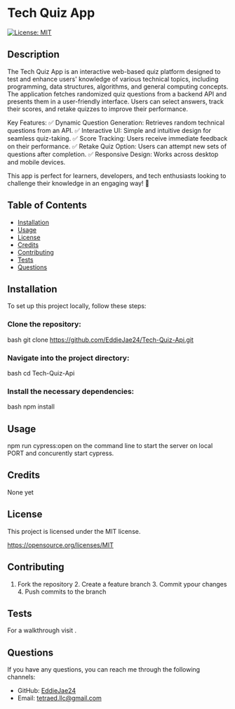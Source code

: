 # Tech Quiz App

[![License: MIT](https://img.shields.io/badge/License-MIT-yellow.svg)](https://opensource.org/licenses/MIT)

## Description

The Tech Quiz App is an interactive web-based quiz platform designed to test and enhance users' knowledge of various technical topics, including programming, data structures, algorithms, and general computing concepts. The application fetches randomized quiz questions from a backend API and presents them in a user-friendly interface. Users can select answers, track their scores, and retake quizzes to improve their performance.

Key Features:
✅ Dynamic Question Generation: Retrieves random technical questions from an API.
✅ Interactive UI: Simple and intuitive design for seamless quiz-taking.
✅ Score Tracking: Users receive immediate feedback on their performance.
✅ Retake Quiz Option: Users can attempt new sets of questions after completion.
✅ Responsive Design: Works across desktop and mobile devices.

This app is perfect for learners, developers, and tech enthusiasts looking to challenge their knowledge in an engaging way! 🚀

## Table of Contents

- [Installation](#installation)
- [Usage](#usage)
- [License](#license)
- [Credits](#credits)
- [Contributing](#contributing)
- [Tests](#tests)
- [Questions](#questions)

## Installation

To set up this project locally, follow these steps:

### Clone the repository:
bash
git clone https://github.com/EddieJae24/Tech-Quiz-Api.git

### Navigate into the project directory:
bash
cd Tech-Quiz-Api

### Install the necessary dependencies:
bash
npm install


## Usage

npm run cypress:open on the command line to start the server on local PORT and concurently start cypress.

## Credits

None yet

## License

This project is licensed under the MIT license.

https://opensource.org/licenses/MIT

## Contributing

1. Fork the repository 2. Create a feature branch 3. Commit ypour changes 4. Push commits to the branch

## Tests

For a walkthrough visit .

## Questions

If you have any questions, you can reach me through the following channels:

- GitHub: [EddieJae24](https://github.com/EddieJae24)
- Email: tetraed.llc@gmail.com
